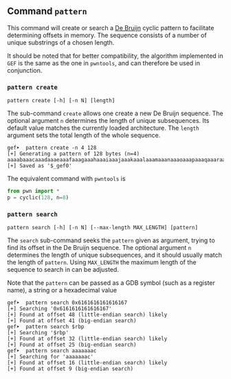 ## Command `pattern`

This command will create or search a [De
Bruijn](https://en.wikipedia.org/wiki/De_Bruijn_sequence) cyclic pattern to
facilitate determining offsets in memory. The sequence consists of a number of
unique substrings of a chosen length.

It should be noted that for better compatibility, the algorithm implemented in
`GEF` is the same as the one in `pwntools`, and can therefore be used in
conjunction.

### `pattern create` ###

```
pattern create [-h] [-n N] [length]
```

The sub-command `create` allows one create a new De Bruijn sequence. The
optional argument `n` determines the length of unique subsequences. Its default
value matches the currently loaded architecture. The `length` argument sets the
total length of the whole sequence.

```
gef➤  pattern create -n 4 128
[+] Generating a pattern of 128 bytes (n=4)
aaaabaaacaaadaaaeaaafaaagaaahaaaiaaajaaakaaalaaamaaanaaaoaaapaaaqaaaraaasaaataaauaaavaaawaaaxaaayaaazaabbaabcaabdaabeaabfaabgaab
[+] Saved as '$_gef0'
```

The equivalent command with `pwntools` is

```python
from pwn import *
p = cyclic(128, n=8)
```

### `pattern search` ###

```
pattern search [-h] [-n N] [--max-length MAX_LENGTH] [pattern]
```

The `search` sub-command seeks the `pattern` given as argument, trying to find
its offset in the De Bruijn sequence. The optional argument `n` determines the
length of unique subsequences, and it should usually match the length of
`pattern`. Using `MAX_LENGTH` the maximum length of the sequence to search in
can be adjusted.

Note that the `pattern` can be passed as a GDB symbol (such as a register name),
a string or a hexadecimal value

```
gef➤  pattern search 0x6161616161616167
[+] Searching '0x6161616161616167'
[+] Found at offset 48 (little-endian search) likely
[+] Found at offset 41 (big-endian search)
gef➤  pattern search $rbp
[+] Searching '$rbp'
[+] Found at offset 32 (little-endian search) likely
[+] Found at offset 25 (big-endian search)
gef➤  pattern search aaaaaaac
[+] Searching for 'aaaaaaac'
[+] Found at offset 16 (little-endian search) likely
[+] Found at offset 9 (big-endian search)
```
